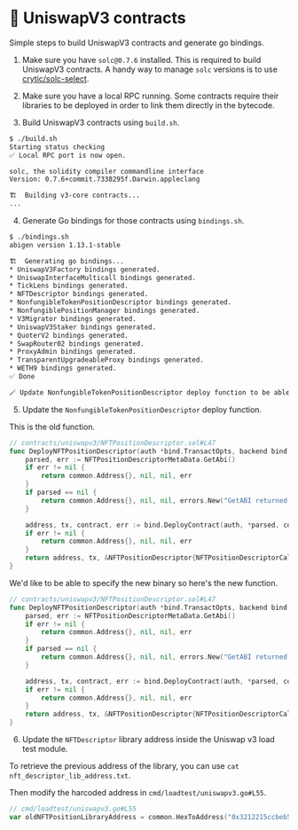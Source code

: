 # 🦄 UniswapV3 contracts

Simple steps to build UniswapV3 contracts and generate go bindings.

1. Make sure you have `solc@0.7.6` installed. This is required to build UniswapV3 contracts. A handy way to manage `solc` versions is to use [crytic/solc-select](https://github.com/crytic/solc-select).

2. Make sure you have a local RPC running. Some contracts require their libraries to be deployed in order to link them directly in the bytecode.

3. Build UniswapV3 contracts using `build.sh`.

```sh
$ ./build.sh
Starting status checking
✅ Local RPC port is now open.

solc, the solidity compiler commandline interface
Version: 0.7.6+commit.7338295f.Darwin.appleclang

🏗️  Building v3-core contracts...
...
```

4. Generate Go bindings for those contracts using `bindings.sh`.

```sh
$ ./bindings.sh
abigen version 1.13.1-stable

🏗️  Generating go bindings...
* UniswapV3Factory bindings generated.
* UniswapInterfaceMulticall bindings generated.
* TickLens bindings generated.
* NFTDescriptor bindings generated.
* NonfungibleTokenPositionDescriptor bindings generated.
* NonfungiblePositionManager bindings generated.
* V3Migrator bindings generated.
* UniswapV3Staker bindings generated.
* QuoterV2 bindings generated.
* SwapRouter02 bindings generated.
* ProxyAdmin bindings generated.
* TransparentUpgradeableProxy bindings generated.
* WETH9 bindings generated.
✅ Done

🪄 Update NonfungibleTokenPositionDescriptor deploy function to be able to update its bytecode
```

5. Update the `NonfungibleTokenPositionDescriptor` deploy function.

This is the old function.

```go
// contracts/uniswapv3/NFTPositionDescriptor.sol#L47
func DeployNFTPositionDescriptor(auth *bind.TransactOpts, backend bind.ContractBackend, _WETH9 common.Address, _nativeCurrencyLabelBytes [32]byte) (common.Address, *types.Transaction, *NFTPositionDescriptor, error) {
	parsed, err := NFTPositionDescriptorMetaData.GetAbi()
	if err != nil {
		return common.Address{}, nil, nil, err
	}
	if parsed == nil {
		return common.Address{}, nil, nil, errors.New("GetABI returned nil")
	}

	address, tx, contract, err := bind.DeployContract(auth, *parsed, common.FromHex(NFTPositionDescriptorBin), backend, _WETH9, _nativeCurrencyLabelBytes)
	if err != nil {
		return common.Address{}, nil, nil, err
	}
	return address, tx, &NFTPositionDescriptor{NFTPositionDescriptorCaller: NFTPositionDescriptorCaller{contract: contract}, NFTPositionDescriptorTransactor: NFTPositionDescriptorTransactor{contract: contract}, NFTPositionDescriptorFilterer: NFTPositionDescriptorFilterer{contract: contract}}, nil
}
```

We'd like to be able to specify the new binary so here's the new function.

```go
// contracts/uniswapv3/NFTPositionDescriptor.sol#L47
func DeployNFTPositionDescriptor(auth *bind.TransactOpts, backend bind.ContractBackend, _WETH9 common.Address, _nativeCurrencyLabelBytes [32]byte, nonfungibleTokenPositionDescriptorNewBytecode string) (common.Address, *types.Transaction, *NFTPositionDescriptor, error) {
	parsed, err := NFTPositionDescriptorMetaData.GetAbi()
	if err != nil {
		return common.Address{}, nil, nil, err
	}
	if parsed == nil {
		return common.Address{}, nil, nil, errors.New("GetABI returned nil")
	}

	address, tx, contract, err := bind.DeployContract(auth, *parsed, common.FromHex(nonfungibleTokenPositionDescriptorNewBytecode), backend, _WETH9, _nativeCurrencyLabelBytes)
	if err != nil {
		return common.Address{}, nil, nil, err
	}
	return address, tx, &NFTPositionDescriptor{NFTPositionDescriptorCaller: NFTPositionDescriptorCaller{contract: contract}, NFTPositionDescriptorTransactor: NFTPositionDescriptorTransactor{contract: contract}, NFTPositionDescriptorFilterer: NFTPositionDescriptorFilterer{contract: contract}}, nil
}
```

6. Update the `NFTDescriptor` library address inside the Uniswap v3 load test module.

To retrieve the previous address of the library, you can use `cat nft_descriptor_lib_address.txt`.

Then modify the harcoded address in `cmd/loadtest/uniswapv3.go#L55`.

```go
// cmd/loadtest/uniswapv3.go#L55
var oldNFTPositionLibraryAddress = common.HexToAddress("0x3212215ccbeb5e3a808373b805f5324cebe992af")
```
